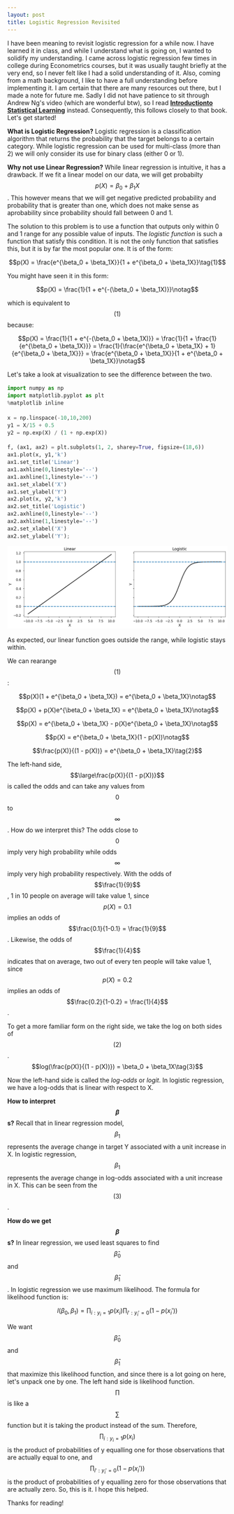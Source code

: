 ```yaml
---
layout: post
title: Logistic Regression Revisited
---
```


I have been meaning to revisit logistic regression for a while now. I have learned it in class, and while I understand what is going on, I wanted to solidify my understanding. I came across logistic regression few times in college during Econometrics courses, but it was usually taught briefly at the very end, so I never felt like I had a solid understanding of it. Also, coming from a math background, I like to have a full understanding before implementing it. I am certain that there are many resources out there, but I made a note for future me. Sadly I did not have patience to sit through Andrew Ng's video (which are wonderful btw), so I read [**Introductionto Statistical Learning**](http://www-bcf.usc.edu/~gareth/ISL/) instead. Consequently, this follows closely to that book. Let's get started!

**What is Logistic Regression?** Logistic regression is a classification algorithm that returns the probability that the target belongs to a certain category. While logistic regression can be used for multi-class (more than 2) we will only consider its use for binary class (either 0 or 1).

**Why not use Linear Regression?** While linear regression is intuitive, it has a drawback. If we fit a linear model on our data, we will get probabilty $$p(X) = \beta_0 + \beta_1X$$. This however means that we will get negative predicted probability and probability that is greater than one, which does not make sense as aprobability since probability should fall between 0 and 1.

The solution to this problem is to use a function that outputs only within 0 and 1 range for any possible value of inputs. The *logistic function* is such a function that satisfy this condition. It is not the only function that satisfies this, but it is by far the most popular one. It is of the form:  

$$p(X) = \frac{e^{\beta_0 + \beta_1X}}{1 + e^{\beta_0 + \beta_1X}}\tag{1}$$

You might have seen it in this form:

$$p(X) = \frac{1}{1 + e^{-(\beta_0 + \beta_1X)}}\notag$$

which is equivalent to $$(1)$$ because:

$$p(X) = \frac{1}{1 + e^{-(\beta_0 + \beta_1X)}}
= \frac{1}{1 + \frac{1}{e^{\beta_0 + \beta_1X}}}
= \frac{1}{\frac{e^{\beta_0 + \beta_1X} + 1}{e^{\beta_0 + \beta_1X}}}
= \frac{e^{\beta_0 + \beta_1X}}{1 + e^{\beta_0 + \beta_1X}}\notag$$

Let's take a look at visualization to see the difference between the two.


```python
import numpy as np
import matplotlib.pyplot as plt
%matplotlib inline

x = np.linspace(-10,10,200)
y1 = X/15 + 0.5
y2 = np.exp(X) / (1 + np.exp(X))

f, (ax1, ax2) = plt.subplots(1, 2, sharey=True, figsize=(18,6))
ax1.plot(x, y1,'k')
ax1.set_title('Linear')
ax1.axhline(0,linestyle='--')
ax1.axhline(1,linestyle='--')
ax1.set_xlabel('X')
ax1.set_ylabel('Y')
ax2.plot(x, y2,'k')
ax2.set_title('Logistic')
ax2.axhline(0,linestyle='--')
ax2.axhline(1,linestyle='--')
ax2.set_xlabel('X')
ax2.set_ylabel('Y');
```


![png](/images/Logistic_files/Logistic_6_0.png)


As expected, our linear function goes outside the range, while logistic stays within.

We can rearange $$(1)$$:

$$p(X)(1 + e^{\beta_0 + \beta_1X}) = e^{\beta_0 + \beta_1X}\notag$$  

$$p(X) + p(X)e^{\beta_0 + \beta_1X} = e^{\beta_0 + \beta_1X}\notag$$

$$p(X) = e^{\beta_0 + \beta_1X} - p(X)e^{\beta_0 + \beta_1X}\notag$$  

$$p(X) = e^{\beta_0 + \beta_1X}(1 - p(X))\notag$$  

$$\frac{p(X)}{(1 - p(X))} = e^{\beta_0 + \beta_1X}\tag{2}$$  

The left-hand side, $$\large\frac{p(X)}{(1 - p(X))}$$ is called the odds and can take any values from $$0$$ to $$\infty$$. How do we interpret this? The odds close to $$0$$ imply very high probability while odds $$\infty$$ imply very high probability respectively. With the odds of $$\frac{1}{9}$$, 1 in 10 people on average will take value 1, since $$p(X) = 0.1$$ implies an odds of $$\frac{0.1}{1-0.1} = \frac{1}{9}$$. Likewise, the odds of $$\frac{1}{4}$$ indicates that on average, two out of every ten people will take value 1, since $$p(X) = 0.2$$ implies an odds of $$\frac{0.2}{1-0.2} = \frac{1}{4}$$.

To get a more familiar form on the right side, we take the log on both sides of $$(2)$$.  
$$log(\frac{p(X)}{(1 - p(X))}) = \beta_0 + \beta_1X\tag{3}$$

Now the left-hand side is called the *log-odds* or *logit*. In logistic regression, we have a log-odds that is linear with respect to X.

**How to interpret $$\beta$$s?** Recall that in linear regression model, $$\beta_1$$ represents the average change in target Y associated with a unit increase in X. In logistic regression, $$\beta_1$$ represents the average change in log-odds associated with a unit increase in X. This can be seen from the $$(3)$$.

**How do we get $$\beta$$s?** In linear regression, we used least squares to find $$\hat\beta_0$$ and $$\hat\beta_1$$. In logistic regression we use maximum likelihood. The formula for likelihood function is:

$$l(\beta_0, \beta_1) = \prod_{i: y_i = 1}p(x_i) \prod_{i': y_i' = 0}(1 - p(x_i'))\tag{4}$$

We want $$\hat\beta_0$$ and $$\hat\beta_1$$ that maximize this likelihood function, and since there is a lot going on here, let's unpack one by one. The left hand side is likelihood function. $$\prod$$ is like a $$\sum$$ function but it is taking the product instead of the sum. Therefore, $$\prod_{i: y_i = 1}p(x_i)$$ is the product of probabilities of y equalling one for those observations that are actually equal to one, and $$\prod_{i': y_i' = 0}(1 - p(x_i'))$$ is the product of probabilities of y equalling zero for those observations that are actually zero. So, this is it. I hope this helped.

Thanks for reading!
